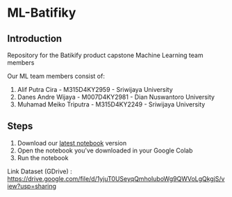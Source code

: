 # ML-Batifiky

## Introduction

Repository for the Batikify product capstone Machine Learning team members

Our ML team members consist of:
1. Alif Putra Cira - M315D4KY2959 - Sriwijaya University
2. Danes Andre Wijaya - M007D4KY2981 - Dian Nuswantoro University
3. Muhamad Meiko Triputra - M315D4KY2249 - Sriwijaya University

## Steps

1. Download our <a href="https://github.com/C241-PS390/Batifiky-ML/blob/main/Notebook/Batikify_Project_Fixed_V10.ipynb">latest notebook</a> version
2. Open the notebook you’ve downloaded in your Google Colab
3. Run the notebook

Link Dataset (GDrive) : https://drive.google.com/file/d/1yjuT0USeyqQmhoIuboWg9QWVoLgQkgjS/view?usp=sharing


